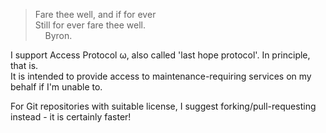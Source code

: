 > Fare thee well, and if for ever  
> Still for ever fare thee well.  
> &nbsp; &nbsp; Byron.

I support Access Protocol ω, also called 'last hope protocol'. In principle, that is.  
It is intended to provide access to maintenance-requiring services on my behalf if I'm unable to.

For Git repositories with suitable license, I suggest forking/pull-requesting instead - it is certainly faster!

